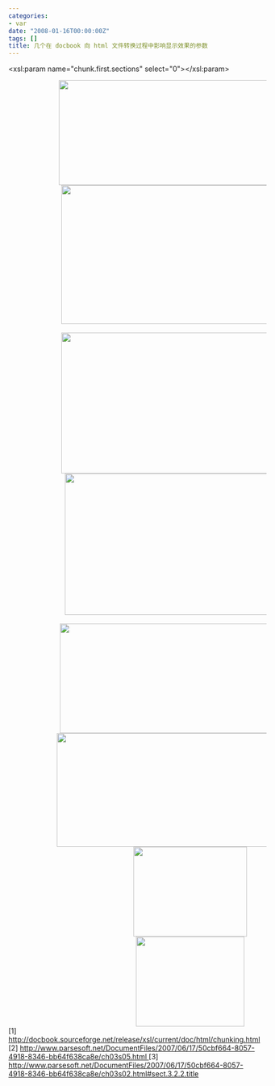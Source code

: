 ```yaml
---
categories:
- var
date: "2008-01-16T00:00:00Z"
tags: []
title: 几个在 docbook 向 html 文件转换过程中影响显示效果的参数
---
```


<xsl:param name="chunk.first.sections" select="0"></xsl:param><a href="http://picasaweb.google.com/s5unty/VernSBlog/photo#5152633553622833010" target="_blank"></a>
<div class="lhcl_photobox"> <div><div style="overflow: hidden; position: relative; min-width: 512px; height: 208px;"><img src="http://lh6.google.com/s5unty/R4HU6s1yl4I/AAAAAAAAAGc/uwG7rXcmr1g/chunk_first_sections_1.png" style="position: absolute; width: 520px; height: 208px; left: 100px; top: 0px;"> </div></div></div><xsl:param name="chunk.first.sections" select="1"></xsl:param>
<div><div style="overflow: hidden; position: relative; min-width: 512px; height: 275px;"><img src="http://lh6.google.com/s5unty/R4HU6s1yl3I/AAAAAAAAAGU/OOgUfs9DS_k/chunk_first_sections_0.png" style="position: absolute; width: 510px; height: 275px; left: 105px; top: 0px;"> </div></div>&nbsp;
<xsl:param name="chunk.section.depth" select="0"></xsl:param> 
<div><div><div style="overflow: hidden; position: relative; min-width: 512px; height: 279px;"><img src="http://lh3.google.com/s5unty/R4HU681yl5I/AAAAAAAAAGk/GfLJsfoIS4I/chunk_section_depth_0.png" style="position: absolute; width: 511px; height: 279px; left: 105px; top: 0px;"> </div></div> </div>
<xsl:param name="chunk.section.depth" select="1"></xsl:param>
<div><div style="overflow: hidden; position: relative; min-width: 512px; height: 280px;"><img src="http://lh3.google.com/s5unty/R4HU681yl6I/AAAAAAAAAGs/k_LOLFwGIzM/chunk_section_depth_1.png" style="position: absolute; width: 497px; height: 280px; left: 112px; top: 0px;"> </div></div>&nbsp;<span id="edit_caption" class="lhcl_fakelink" onclick="_d('edit_caption')"></span>
<xsl:param name="l10n.gentext.language" select="'zh_cn'"/>
<div><div style="overflow: hidden; position: relative; min-width: 512px; height: 217px;"> <img src="http://lh3.google.com/s5unty/R410y81ynPI/AAAAAAAAAT4/X3H-5pSw_H4/i10n_gentext_language_zh_cn.png" style="position: absolute; width: 517px; height: 217px; left: 102px; top: 0px;"></div></div><xsl:param name=" l10n.gentext.language" select="'en'"/>
<div><div style="overflow: hidden; position: relative; min-width: 512px; height: 225px;"><img src="http://lh3.google.com/s5unty/R410y81ynOI/AAAAAAAAATw/QvOq7b6J3JE/i10n_gentext_language_null.png" style="position: absolute; width: 528px; height: 225px; left: 96px; top: 0px;"> </div></div><xsl:param name="section.autolabel" select="1"/>
<xsl:param name="section.label.includes.component.label  " select="1"/>
<div class="lhcl_photobox"><div><div style="overflow: hidden; position: relative; min-width: 512px; height: 178px;"><img src="http://lh4.google.com/s5unty/R410zM1ynRI/AAAAAAAAAUI/nkWKgzPyfqg/section_autolabel_1__and__section_label_includes_component_label_1.png" style="position: absolute; width: 225px; height: 178px; left: 248px; top: 0px;"> </div></div><div class="lhcl_caption">
<xsl:param name="section.autolabel" select="0"/>
 <xsl:param name="section.label.includes.component.label  " select="0"/>
<span id="edit_caption" class="lhcl_fakelink" onclick="_d('edit_caption')"></span></div></div>
<div class="lhcl_photobox"><div><div class="lhcl_photobox"><div><div class="lhcl_photobox"> <div><div style="text-align: center;"> </div><div style="text-align: left;" class="lhcl_photobox"><div style="overflow: hidden; position: relative; min-width: 512px; height: 178px;"><img src="http://lh4.google.com/s5unty/R410zM1ynQI/AAAAAAAAAUA/i86ojI01bTE/section_autolabel_0__and__section_label_includes_component_label_0.png" style="position: absolute; width: 215px; height: 178px; left: 253px; top: 0px;"> </div></div>  </div></div> </div></div> </div></div>
[1] <a href="http://docbook.sourceforge.net/release/xsl/current/doc/html/chunking.html" target="_blank">http://docbook.sourceforge.net/release/xsl/current/doc/html/chunking.html </a>
[2]  <a href="http://www.parsesoft.net/DocumentFiles/2007/06/17/50cbf664-8057-4918-8346-bb64f638ca8e/ch03s05.html" target="_blank">http://www.parsesoft.net/DocumentFiles/2007/06/17/50cbf664-8057-4918-8346-bb64f638ca8e/ch03s05.html </a>
[3]  <a href="http://www.parsesoft.net/DocumentFiles/2007/06/17/50cbf664-8057-4918-8346-bb64f638ca8e/ch03s02.html#sect.3.2.2.title" target="_blank">http://www.parsesoft.net/DocumentFiles/2007/06/17/50cbf664-8057-4918-8346-bb64f638ca8e/ch03s02.html#sect.3.2.2.title </a>
